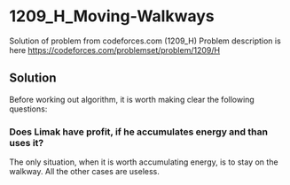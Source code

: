 # 1209_H_Moving-Walkways
Solution of problem from codeforces.com (1209_H)
Problem description is here
https://codeforces.com/problemset/problem/1209/H
## Solution
Before working out algorithm, it is worth making clear the following questions:
### Does Limak have profit, if he accumulates energy and than uses it?
The only situation, when it is worth accumulating energy, is to stay on the walkway.  All the other cases are useless.
